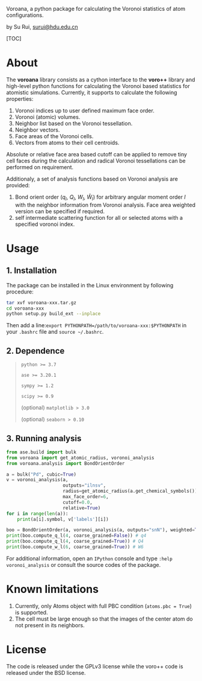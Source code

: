 Voroana, a python package for calculating the Voronoi statistics of atom configurations.

by Su Rui, surui@hdu.edu.cn



[TOC]

#  About

The **voroana** library consists as a cython interface to the **voro++** library and high-level python functions for calculating the Voronoi based statistics for atomistic simulations. Currently, it supports to calculate the following properties:

1. Voronoi indices up to user defined maximum face order.
2. Voronoi (atomic) volumes.
3. Neighbor list based on the Voronoi tessellation.
4. Neighbor vectors.
5. Face areas of the Voronoi cells.
6. Vectors from atoms to their cell centroids.

Absolute or relative face area based cutoff can be applied to remove tiny cell faces during the calculation and radical Voronoi tessellations can be performed on requirement.

Additionaly, a set of analysis functions based on Voronoi analysis are provided:

1. Bond orient order ($q_{l}$, $Q_{l}$, $W_{l}$, $\hat{W}_{l}$) for arbitrary angular moment order $l$  with the neighbor information from Voronoi analysis. Face area weighted version can be specified if required. 
2. self intermediate scattering function for all or selected atoms with a specified voronoi index.




# Usage

## 1. Installation

The package can be installed in the Linux environment by following procedure:

```bash
tar xvf voroana-xxx.tar.gz
cd voroana-xxx
python setup.py build_ext --inplace
```

Then add a line:`export PYTHONPATH=/path/to/voroana-xxx:$PYTHONPATH` in your `.bashrc` file and `source ~/.bashrc`.

## 2. Dependence

>`python >= 3.7`
>
>`ase >= 3.20.1`
>
>`sympy >= 1.2`
>
>`scipy >= 0.9`
>
>(optional) `matplotlib > 3.0`
>
>(optional) `seaborn > 0.10`

## 3. Running analysis

```python
from ase.build import bulk
from voroana import get_atomic_radius, voronoi_analysis
from voroana.analysis import BondOrientOrder

a = bulk("Pd", cubic=True)
v = voronoi_analysis(a,
                     outputs="ilnsv",
                     radius=get_atomic_radius(a.get_chemical_symbols()),
                     max_face_order=6,
                     cutoff=0.0,
                     relative=True)
for i in range(len(a)):
    print(a[i].symbol, v['labels'][i])

boo = BondOrientOrder(a, voronoi_analysis(a, outputs="snN"), weighted=True)
print(boo.compute_q_l(4, coarse_grained=False)) # q4
print(boo.compute_q_l(4, coarse_grained=True)) # Q4
print(boo.compute_w_l(6, coarse_grained=True)) # W6
```

For additional information,  open an `IPython` console and type `:help voronoi_analysis` or consult the source codes of the package.



# Known limitations

1. Currently, only Atoms object with full PBC condition (`atoms.pbc = True`) is supported.
2. The cell must be large enough so that the images of the center atom do not present in its neighbors.



# License

The code is released under the GPLv3 license while the voro++ code is released under the BSD license.



